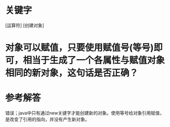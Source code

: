# 关键字

[运算符] [创建对象]

# 对象可以赋值，只要使用赋值号(等号)即可，相当于生成了一个各属性与赋值对象相同的新对象，这句话是否正确？

# 参考解答

错误；java中只有通过new关键字才能创建新的对象。使用等号给对象引用赋值，是改变了引用的指向，并没有产生新对象。
